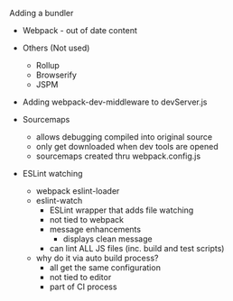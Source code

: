 Adding a bundler
* Webpack - out of date content
* Others (Not used)
	* Rollup
	* Browserify
	* JSPM

* Adding webpack-dev-middleware to devServer.js

* Sourcemaps
	* allows debugging compiled into original source
	* only get downloaded when dev tools are opened
	* sourcemaps created thru webpack.config.js

* ESLint watching
	* webpack eslint-loader
	* eslint-watch
		* ESLint wrapper that adds file watching
		* not tied to webpack
		* message enhancements
			* displays clean message
		* can lint ALL JS files (inc. build and test scripts)
	* why do it via auto build process?
		* all get the same configuration
		* not tied to editor
		* part of CI process